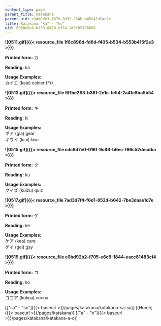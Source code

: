 ```yaml
---
content_type: page
parent_title: Katakana
parent_uid: c84d8de3-767d-8d3f-234b-b45d41d2ac2e
title: Katakana "ka" - "ko"
uid: 6068e8e8-b130-8479-e374-1d9cb5176866
---
```


**![0511.gif]({{< resource_file 1f6c896d-fd6d-f405-b534-b553b415f2e3 >}})**

**Printed form:** カ

**Reading:** ka

**Usage Examples:**  
カイエ (kaie) cahier (Fr)

**![0513.gif]({{< resource_file 9f1be263-b381-2e1c-fe54-2a41e8ba5b54 >}})**

**Printed form:** キ

**Reading:** ki

**Usage Examples:**  
ギア (gia) gear  
キウイ (kiui) kiwi

**![0515.gif]({{< resource_file cdc8d7e0-016f-9c88-b6ec-f66c52decdba >}})**

**Printed form:** ク

**Reading:** ku

**Usage Examples:**  
クイズ (kuizu) quiz

**![0517.gif]({{< resource_file 7ad3d7f4-f6d1-852d-b642-7be3daae1d7e >}})**

**Printed form:** ゲ

**Reading:** ke

**Usage Examples:**  
ケア (kea) care  
ゲイ (gei) gay

**![0519.gif]({{< resource_file e0bd92b2-f705-e6c5-1844-eacc81483cf4 >}})**

**Printed form:** コ

**Reading:** ko

**Usage Examples:**  
ココア (kokoa) cocoa

  
\[["sa" - "so"]({{< baseurl >}}/pages/katakana/katakana-sa-so)\] \[[Home]({{< baseurl >}}/pages/katakana)\] \[["a" - "o"]({{< baseurl >}}/pages/katakana/katakana-a-o)\]